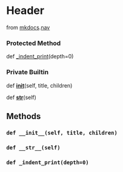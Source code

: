 Header
==========================
from <a href="api/mkdocs">mkdocs</a>.<a href="api/mkdocs/nav">nav</a>








### Protected Method


def [_indent_print](#def-_indent_print)(depth=0)







### Private Builtin


def [__init__](#def-__init__)(self, title, children)



def [__str__](#def-__str__)(self)







Methods
---------------







### `def __init__(self, title, children)`










### `def __str__(self)`










### `def _indent_print(depth=0)`





